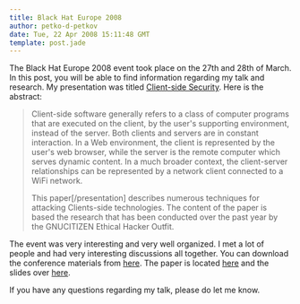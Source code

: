 ```yaml
---
title: Black Hat Europe 2008
author: petko-d-petkov
date: Tue, 22 Apr 2008 15:11:48 GMT
template: post.jade
---
```


The Black Hat Europe 2008 event took place on the 27th and 28th of March. In this post, you will be able to find information regarding my talk and research. My presentation was titled [Client-side Security](http://www.blackhat.com/html/bh-europe-08/bh-eu-08-speakers.html#Petkov). Here is the abstract:

> Client-side software generally refers to a class of computer programs that are executed on the client, by the user's supporting environment, instead of the server. Both clients and servers are in constant interaction. In a Web environment, the client is represented by the user's web browser, while the server is the remote computer which serves dynamic content. In a much broader context, the client-server relationships can be represented by a network client connected to a WiFi network.
> 
> This paper[/presentation] describes numerous techniques for attacking Clients-side technologies. The content of the paper is based the research that has been conducted over the past year by the GNUCITIZEN Ethical Hacker Outfit.

The event was very interesting and very well organized. I met a lot of people and had very interesting discussions all together. You can download the conference materials from [here](http://www.gnucitizen.org/static/blog/2008/04/pdp-gnucitizen.zip). The paper is located [here](http://www.gnucitizen.org/static/blog/2008/04/client-side-security-one-year-later.pdf) and the slides over [here](http://www.gnucitizen.org/static/blog/2008/04/client-side-security-slides-bh.pdf).

If you have any questions regarding my talk, please do let me know.
